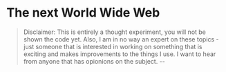 # The next World Wide Web
> Disclaimer: This is entirely a thought experiment, you will not be 
> shown the code yet. Also, I am in no way an expert on these
> topics - just someone that is interested in working on something
> that is exciting and makes improvements to the things I use. I
> want to hear from anyone that has opionions on the subject. --